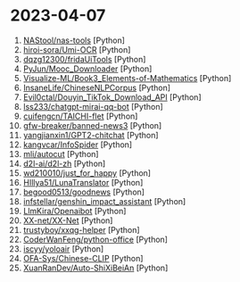 # 2023-04-07

1. [NAStool/nas-tools](https://github.com/NAStool/nas-tools "NAS媒体库管理工具") [Python]
2. [hiroi-sora/Umi-OCR](https://github.com/hiroi-sora/Umi-OCR "OCR图片转文字识别软件，完全离线。截屏/批量导入图片，支持多国语言、合并段落、竖排文字。可排除水印区域，提取干净的文本。基于 PaddleOCR 。") [Python]
3. [dqzg12300/fridaUiTools](https://github.com/dqzg12300/fridaUiTools "frida工具的缝合怪") [Python]
4. [PyJun/Mooc_Downloader](https://github.com/PyJun/Mooc_Downloader "学无止下载器，慕课下载器，Mooc网课下载，慕课网，中国大学，网易云课堂，腾讯课堂，超星学习通，学银在线，智慧树，学堂在线，爱课程，B站下载；支持视频，课件同时下载") [Python]
5. [Visualize-ML/Book3_Elements-of-Mathematics](https://github.com/Visualize-ML/Book3_Elements-of-Mathematics "Book_3_《数学要素》 | 鸢尾花书：从加减乘除到机器学习；本册有，583幅图，136个代码文件，其中24个Streamlit App；状态：清华社五审五校中；Github稿件基本稳定，欢迎提意见，会及时修改") [Python]
6. [InsaneLife/ChineseNLPCorpus](https://github.com/InsaneLife/ChineseNLPCorpus "中文自然语言处理数据集，平时做做实验的材料。欢迎补充提交合并。") [Python]
7. [Evil0ctal/Douyin_TikTok_Download_API](https://github.com/Evil0ctal/Douyin_TikTok_Download_API "🚀「Douyin_TikTok_Download_API」是一个开箱即用的高性能异步抖音|TikTok数据爬取工具，支持API调用，在线批量解析及下载。") [Python]
8. [lss233/chatgpt-mirai-qq-bot](https://github.com/lss233/chatgpt-mirai-qq-bot "🚀 一键部署！真正的 AI 聊天机器人！支持ChatGPT、文心一言、Bing、Bard、ChatGLM、POE，多账号，人设调教，虚拟女仆、图片渲染、语音发送 | 支持 QQ、Telegram、Discord 等平台") [Python]
9. [cuifengcn/TAICHI-flet](https://github.com/cuifengcn/TAICHI-flet "基于flet的一款windows桌面应用，实现了爬取图片、音乐、小说、磁力链接的功能。") [Python]
10. [gfw-breaker/banned-news3](https://github.com/gfw-breaker/banned-news3 "禁闻聚合") [Python]
11. [yangjianxin1/GPT2-chitchat](https://github.com/yangjianxin1/GPT2-chitchat "GPT2 for Chinese chitchat/用于中文闲聊的GPT2模型(实现了DialoGPT的MMI思想)") [Python]
12. [kangvcar/InfoSpider](https://github.com/kangvcar/InfoSpider "INFO-SPIDER 是一个集众多数据源于一身的爬虫工具箱🧰，旨在安全快捷的帮助用户拿回自己的数据，工具代码开源，流程透明。支持数据源包括GitHub、QQ邮箱、网易邮箱、阿里邮箱、新浪邮箱、Hotmail邮箱、Outlook邮箱、京东、淘宝、支付宝、中国移动、中国联通、中国电信、知乎、哔哩哔哩、网易云音乐、QQ好友、QQ群、生成朋友圈相册、浏览器浏览历史、12306、博客园、CSDN博客、开源中国博客、简书。") [Python]
13. [mli/autocut](https://github.com/mli/autocut "用文本编辑器剪视频") [Python]
14. [d2l-ai/d2l-zh](https://github.com/d2l-ai/d2l-zh "《动手学深度学习》：面向中文读者、能运行、可讨论。中英文版被60多个国家的400多所大学用于教学。") [Python]
15. [wd210010/just_for_happy](https://github.com/wd210010/just_for_happy "天翼云盘签到★腾讯视频签到（会员领成长值）★阿里云盘签到★GW树洞机场签到★富贵论坛签到★一点万向签到打卡★什么值得买达人和关键词取消关注★STLXZ签到★PT站签到★帆软签到+摇摇乐★千图网签到★星空代理签到★什么值得买签到★值得买每日抽奖★小米社区签到★逑美在线app签到和抽卡★ddnsto自动续费七天★爱奇艺签到刷时长★烟悦网签到") [Python]
16. [HIllya51/LunaTranslator](https://github.com/HIllya51/LunaTranslator "Galgame翻译工具，支持剪贴板、OCR、HOOK，支持40余种翻译引擎。Galgame translate tool , support clipboard / OCR/ HOOK, support 40+ translate engines.") [Python]
17. [begood0513/goodnews](https://github.com/begood0513/goodnews "") [Python]
18. [infstellar/genshin_impact_assistant](https://github.com/infstellar/genshin_impact_assistant "基于图像识别和模拟按键的多功能原神自动辅助操作,包括自动战斗,自动刷秘境,自动刷大世界材料。") [Python]
19. [LlmKira/Openaibot](https://github.com/LlmKira/Openaibot "Refractoring 🚧|ChatBot+LLM |Gpt-3.5-turbo |ChatGPT Bot/Voice Assistant | 📱 Cross-Platform | 🦾 Async | 🗣 Good Contextual Support | 🌻 sh & docker| 🔌 API Server| 🎤 Azure/Vits |🌎 ?| 📷 Multi-modal/Image | 💐 Self-maintained LLM Framework") [Python]
20. [XX-net/XX-Net](https://github.com/XX-net/XX-Net "A proxy tool to bypass GFW.") [Python]
21. [trustyboy/xxqg-helper](https://github.com/trustyboy/xxqg-helper "学习强国 学习强国助手，每天稳定35分。适配最新网页版。") [Python]
22. [CoderWanFeng/python-office](https://github.com/CoderWanFeng/python-office "pip install python-office 自动化办公专用库") [Python]
23. [iscyy/yoloair](https://github.com/iscyy/yoloair "🔥🔥🔥YOLOv5, YOLOv6, YOLOv7, YOLOv8, PPYOLOE, YOLOX, YOLOR, YOLOv4, YOLOv3, Transformer, Attention, TOOD and Improved-YOLOv5-YOLOv7... Support to improve backbone, neck, head, loss, IoU, NMS and other modules🚀") [Python]
24. [OFA-Sys/Chinese-CLIP](https://github.com/OFA-Sys/Chinese-CLIP "Chinese version of CLIP which achieves Chinese cross-modal retrieval and representation generation.") [Python]
25. [XuanRanDev/Auto-ShiXiBeiAn](https://github.com/XuanRanDev/Auto-ShiXiBeiAn "🎨实习备案（职校家园）自动打卡，支持多用户、自定义位置与时间、微信消息推送。") [Python]
